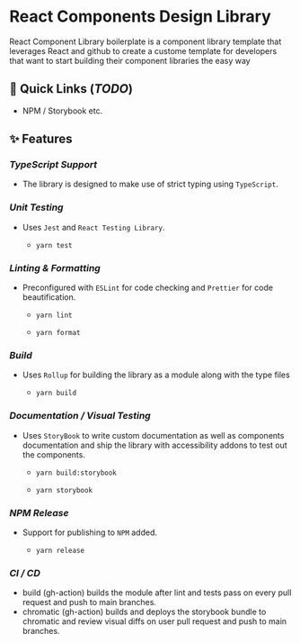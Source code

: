 # React Components Design Library

React Component Library boilerplate is a component library template that leverages React and github to create a custome template for developers that want to start building their component libraries the easy way

## 🚀 Quick Links (_TODO_)

- NPM / Storybook etc.

## ✨ Features

### _TypeScript Support_

- The library is designed to make use of strict typing using `TypeScript`.

### _Unit Testing_

- Uses `Jest` and `React Testing Library`.

  - `yarn test`

### _Linting & Formatting_

- Preconfigured with `ESLint` for code checking and `Prettier` for code beautification.

  - `yarn lint`

  - `yarn format`

### _Build_

- Uses `Rollup` for building the library as a module along with the type files

  - `yarn build`

### _Documentation / Visual Testing_

- Uses `StoryBook` to write custom documentation as well as components documentation and ship the library with accessibility addons to test out the components.

  - `yarn build:storybook`

  - `yarn storybook`

### _NPM Release_

- Support for publishing to `NPM` added.

  - `yarn release`

### _CI / CD_

- build (gh-action) builds the module after lint and tests pass on every pull request and push to main branches.
- chromatic (gh-action) builds and deploys the storybook bundle to chromatic and review visual diffs on user pull request and push to main branches.

